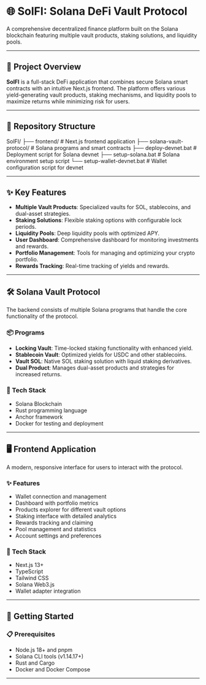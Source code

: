 # 🌐 SolFI: Solana DeFi Vault Protocol

A comprehensive decentralized finance platform built on the Solana blockchain featuring multiple vault products, staking solutions, and liquidity pools.

---

## 📖 Project Overview

**SolFI** is a full-stack DeFi application that combines secure Solana smart contracts with an intuitive Next.js frontend. The platform offers various yield-generating vault products, staking mechanisms, and liquidity pools to maximize returns while minimizing risk for users.

---

## 📂 Repository Structure
SolFI/
├── frontend/ # Next.js frontend application
├── solana-vault-protocol/ # Solana programs and smart contracts
├── deploy-devnet.bat # Deployment script for Solana devnet
├── setup-solana.bat # Solana environment setup script
└── setup-wallet-devnet.bat # Wallet configuration script for devnet


---

## ✨ Key Features

- **Multiple Vault Products**: Specialized vaults for SOL, stablecoins, and dual-asset strategies.
- **Staking Solutions**: Flexible staking options with configurable lock periods.
- **Liquidity Pools**: Deep liquidity pools with optimized APY.
- **User Dashboard**: Comprehensive dashboard for monitoring investments and rewards.
- **Portfolio Management**: Tools for managing and optimizing your crypto portfolio.
- **Rewards Tracking**: Real-time tracking of yields and rewards.

---

## 🛠️ Solana Vault Protocol

The backend consists of multiple Solana programs that handle the core functionality of the protocol.

### 📦 Programs

- **Locking Vault**: Time-locked staking functionality with enhanced yield.
- **Stablecoin Vault**: Optimized yields for USDC and other stablecoins.
- **Vault SOL**: Native SOL staking solution with liquid staking derivatives.
- **Dual Product**: Manages dual-asset products and strategies for increased returns.

### 🧰 Tech Stack

- Solana Blockchain
- Rust programming language
- Anchor framework
- Docker for testing and deployment

---

## 🖥️ Frontend Application

A modern, responsive interface for users to interact with the protocol.

### ✨ Features

- Wallet connection and management
- Dashboard with portfolio metrics
- Products explorer for different vault options
- Staking interface with detailed analytics
- Rewards tracking and claiming
- Pool management and statistics
- Account settings and preferences

### 🧰 Tech Stack

- Next.js 13+
- TypeScript
- Tailwind CSS
- Solana Web3.js
- Wallet adapter integration

---

## 🚀 Getting Started

### 📋 Prerequisites

- Node.js 18+ and pnpm
- Solana CLI tools (v1.14.17+)
- Rust and Cargo
- Docker and Docker Compose

---

